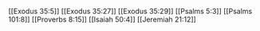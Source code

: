 [[Exodus 35:5]]
[[Exodus 35:27]]
[[Exodus 35:29]]
[[Psalms 5:3]]
[[Psalms 101:8]]
[[Proverbs 8:15]]
[[Isaiah 50:4]]
[[Jeremiah 21:12]]
